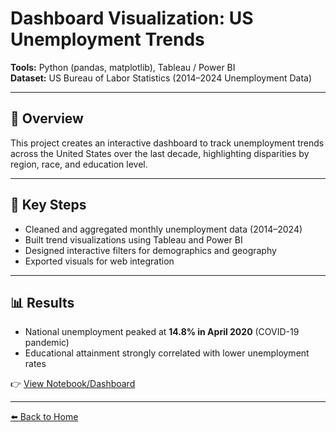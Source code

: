 # Dashboard Visualization: US Unemployment Trends

**Tools:** Python (pandas, matplotlib), Tableau / Power BI  
**Dataset:** US Bureau of Labor Statistics (2014–2024 Unemployment Data)  

---

## 📌 Overview
This project creates an interactive dashboard to track unemployment trends across the United States over the last decade, highlighting disparities by region, race, and education level.

---

## 🔑 Key Steps
- Cleaned and aggregated monthly unemployment data (2014–2024)  
- Built trend visualizations using Tableau and Power BI  
- Designed interactive filters for demographics and geography  
- Exported visuals for web integration  

---

## 📊 Results
- National unemployment peaked at **14.8% in April 2020** (COVID-19 pandemic)  
- Educational attainment strongly correlated with lower unemployment rates  

👉 [View Notebook/Dashboard](https://github.com/DataPhil17)

---

[⬅️ Back to Home](../index.md)
